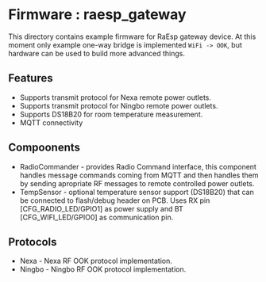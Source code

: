 # Firmware : raesp_gateway

This directory contains example firmware for RaEsp gateway device. At this moment only example one-way bridge is implemented `WiFi -> OOK`, but hardware can be used to build more advanced things.

## Features
- Supports transmit protocol for Nexa remote power outlets.
- Supports transmit protocol for Ningbo remote power outlets.
- Supports DS18B20 for room temperature measurement.
- MQTT connectivity

## Compoonents
- RadioCommander - provides Radio Command interface, this component handles message commands coming from MQTT and then handles them by sending apropriate RF messages to remote controlled power outlets.
- TempSensor - optional temperature sensor support (DS18B20) that can be connected to flash/debug header on PCB. Uses RX pin [CFG_RADIO_LED/GPIO1] as power supply and BT [CFG_WIFI_LED/GPIO0] as communication pin.

## Protocols
- Nexa - Nexa RF OOK protocol implementation.
- Ningbo - Ningbo RF OOK protocol implementation.

